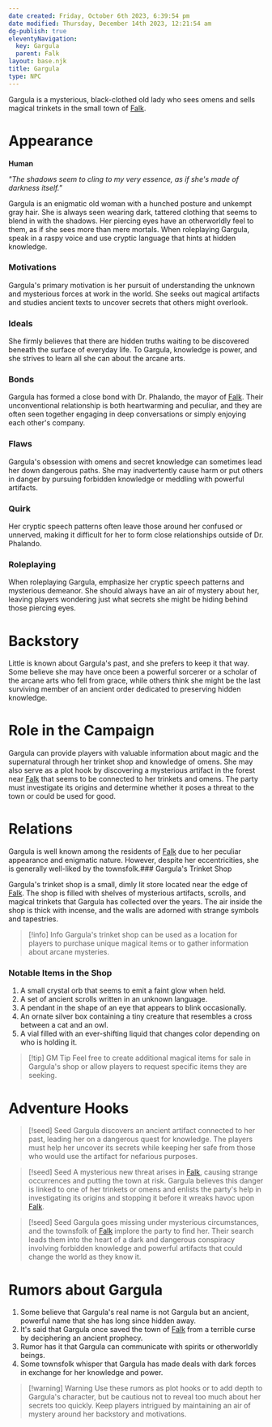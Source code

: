 ```yaml
---
date created: Friday, October 6th 2023, 6:39:54 pm
date modified: Thursday, December 14th 2023, 12:21:54 am
dg-publish: true
eleventyNavigation:
  key: Gargula
  parent: Falk
layout: base.njk
title: Gargula
type: NPC
---
```


Gargula is a mysterious, black-clothed old lady who sees omens and sells magical trinkets in the small town of [Falk](/garden/%F0%9F%8C%90Worldbuilding%5CMaterial%20Plane%5C%F0%9F%8F%9E%EF%B8%8FThe%20Basin%5CRegions%5CFalk/Falk).

# Appearance

**Human**

_"The shadows seem to cling to my very essence, as if she's made of darkness itself."_

Gargula is an enigmatic old woman with a hunched posture and unkempt gray hair. She is always seen wearing dark, tattered clothing that seems to blend in with the shadows. Her piercing eyes have an otherworldly feel to them, as if she sees more than mere mortals. When roleplaying Gargula, speak in a raspy voice and use cryptic language that hints at hidden knowledge.

### Motivations

Gargula's primary motivation is her pursuit of understanding the unknown and mysterious forces at work in the world. She seeks out magical artifacts and studies ancient texts to uncover secrets that others might overlook.

### Ideals

She firmly believes that there are hidden truths waiting to be discovered beneath the surface of everyday life. To Gargula, knowledge is power, and she strives to learn all she can about the arcane arts.

### Bonds

Gargula has formed a close bond with Dr. Phalando, the mayor of [Falk](/garden/%F0%9F%8C%90Worldbuilding%5CMaterial%20Plane%5C%F0%9F%8F%9E%EF%B8%8FThe%20Basin%5CRegions%5CFalk/Falk). Their unconventional relationship is both heartwarming and peculiar, and they are often seen together engaging in deep conversations or simply enjoying each other's company.

### Flaws

Gargula's obsession with omens and secret knowledge can sometimes lead her down dangerous paths. She may inadvertently cause harm or put others in danger by pursuing forbidden knowledge or meddling with powerful artifacts.

### Quirk

Her cryptic speech patterns often leave those around her confused or unnerved, making it difficult for her to form close relationships outside of Dr. Phalando.

### Roleplaying

When roleplaying Gargula, emphasize her cryptic speech patterns and mysterious demeanor. She should always have an air of mystery about her, leaving players wondering just what secrets she might be hiding behind those piercing eyes.

# Backstory

Little is known about Gargula's past, and she prefers to keep it that way. Some believe she may have once been a powerful sorcerer or a scholar of the arcane arts who fell from grace, while others think she might be the last surviving member of an ancient order dedicated to preserving hidden knowledge.

# Role in the Campaign

Gargula can provide players with valuable information about magic and the supernatural through her trinket shop and knowledge of omens. She may also serve as a plot hook by discovering a mysterious artifact in the forest near [Falk](/garden/%F0%9F%8C%90Worldbuilding%5CMaterial%20Plane%5C%F0%9F%8F%9E%EF%B8%8FThe%20Basin%5CRegions%5CFalk/Falk) that seems to be connected to her trinkets and omens. The party must investigate its origins and determine whether it poses a threat to the town or could be used for good.

# Relations

Gargula is well known among the residents of [Falk](/garden/%F0%9F%8C%90Worldbuilding%5CMaterial%20Plane%5C%F0%9F%8F%9E%EF%B8%8FThe%20Basin%5CRegions%5CFalk/Falk) due to her peculiar appearance and enigmatic nature. However, despite her eccentricities, she is generally well-liked by the townsfolk.### Gargula's Trinket Shop

Gargula's trinket shop is a small, dimly lit store located near the edge of [Falk](/garden/%F0%9F%8C%90Worldbuilding%5CMaterial%20Plane%5C%F0%9F%8F%9E%EF%B8%8FThe%20Basin%5CRegions%5CFalk/Falk). The shop is filled with shelves of mysterious artifacts, scrolls, and magical trinkets that Gargula has collected over the years. The air inside the shop is thick with incense, and the walls are adorned with strange symbols and tapestries.

> [!info] Info
> Gargula's trinket shop can be used as a location for players to purchase unique magical items or to gather information about arcane mysteries.

### Notable Items in the Shop
1. A small crystal orb that seems to emit a faint glow when held.
2. A set of ancient scrolls written in an unknown language.
3. A pendant in the shape of an eye that appears to blink occasionally.
4. An ornate silver box containing a tiny creature that resembles a cross between a cat and an owl.
5. A vial filled with an ever-shifting liquid that changes color depending on who is holding it.

> [!tip] GM Tip
> Feel free to create additional magical items for sale in Gargula's shop or allow players to request specific items they are seeking.

# Adventure Hooks

>[!seed] Seed
>Gargula discovers an ancient artifact connected to her past, leading her on a dangerous quest for knowledge. The players must help her uncover its secrets while keeping her safe from those who would use the artifact for nefarious purposes.

>[!seed] Seed
>A mysterious new threat arises in [Falk](/garden/%F0%9F%8C%90Worldbuilding%5CMaterial%20Plane%5C%F0%9F%8F%9E%EF%B8%8FThe%20Basin%5CRegions%5CFalk/Falk), causing strange occurrences and putting the town at risk. Gargula believes this danger is linked to one of her trinkets or omens and enlists the party's help in investigating its origins and stopping it before it wreaks havoc upon [Falk](/garden/%F0%9F%8C%90Worldbuilding%5CMaterial%20Plane%5C%F0%9F%8F%9E%EF%B8%8FThe%20Basin%5CRegions%5CFalk/Falk).

>[!seed] Seed
>Gargula goes missing under mysterious circumstances, and the townsfolk of [Falk](/garden/%F0%9F%8C%90Worldbuilding%5CMaterial%20Plane%5C%F0%9F%8F%9E%EF%B8%8FThe%20Basin%5CRegions%5CFalk/Falk) implore the party to find her. Their search leads them into the heart of a dark and dangerous conspiracy involving forbidden knowledge and powerful artifacts that could change the world as they know it.

# Rumors about Gargula
1. Some believe that Gargula's real name is not Gargula but an ancient, powerful name that she has long since hidden away.
2. It's said that Gargula once saved the town of [Falk](/garden/%F0%9F%8C%90Worldbuilding%5CMaterial%20Plane%5C%F0%9F%8F%9E%EF%B8%8FThe%20Basin%5CRegions%5CFalk/Falk) from a terrible curse by deciphering an ancient prophecy.
3. Rumor has it that Gargula can communicate with spirits or otherworldly beings.
4. Some townsfolk whisper that Gargula has made deals with dark forces in exchange for her knowledge and power.

> [!warning] Warning
> Use these rumors as plot hooks or to add depth to Gargula's character, but be cautious not to reveal too much about her secrets too quickly. Keep players intrigued by maintaining an air of mystery around her backstory and motivations.